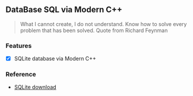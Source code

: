## DataBase SQL via Modern C++

> What I cannot create, I do not understand. Know how to solve every problem that has been solved. Quote from Richard Feynman

### **Features**
- [x] SQLite database via Modern C++


### **Reference**
- [SQLite download](https://sqlite.org/download.html)
